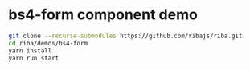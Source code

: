 # bs4-form component demo

```bash
git clone --recurse-submodules https://github.com/ribajs/riba.git
cd riba/demos/bs4-form
yarn install
yarn run start
```
